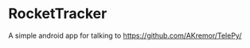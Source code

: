 RocketTracker
=============

A simple android app for talking to https://github.com/AKremor/TelePy/
